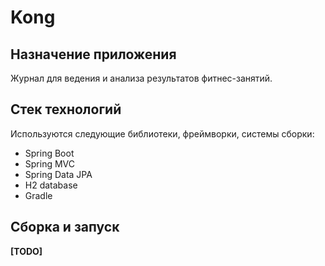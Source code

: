 # Kong

## Назначение приложения
Журнал для ведения и анализа результатов фитнес-занятий.

## Стек технологий
Используются следующие библиотеки, фреймворки, системы сборки:
* Spring Boot
* Spring MVC
* Spring Data JPA
* H2 database
* Gradle

## Сборка и запуск
**[TODO]**



